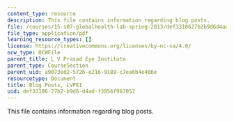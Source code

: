 ```yaml
---
content_type: resource
description: This file contains information regarding blog posts.
file: /courses/15-s07-globalhealth-lab-spring-2013/def3310627b2b9d6d4adf3856f967057_MIT15_S07S13_blogposts_lvp.pdf
file_type: application/pdf
learning_resource_types: []
license: https://creativecommons.org/licenses/by-nc-sa/4.0/
ocw_type: OCWFile
parent_title: L V Prasad Eye Institute
parent_type: CourseSection
parent_uid: a9073ed2-5726-e216-9189-c7ea6b4e466e
resourcetype: Document
title: Blog Posts, LVPEI
uid: def33106-27b2-b9d6-d4ad-f3856f967057
---
```

This file contains information regarding blog posts.